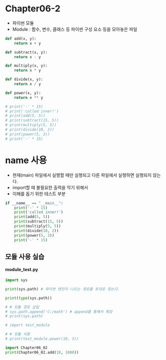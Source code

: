 # Chapter06-2
- 파이썬 모듈
- Module : 함수, 변수, 클래스 등 파이썬 구성 요소 등을 모아놓은 파일

```python
def add(x, y):
    return x + y

def subtract(x, y):
    return x - y

def multiply(x, y):
    return x * y

def divide(x, y):
    return x / y

def power(x, y):
    return x ** y
```

```python
# print('-' * 15)
# print('called inner!')
# print(add(5, 5))
# print(subtract(15, 5))
# print(multiply(5, 5))
# print(divide(10, 2))
# print(power(5, 3))
# print('-' * 15)
```

# __name__ 사용
- 현재(main) 파일에서 실행할 때만 실행되고 다른 파일에서 실행하면 실행되지 않는다.
- import할 때 불필요한 출력을 막기 위해서 
- 이해를 돕기 위한 테스트 부분

```python
if __name__ == "__main__": 
    print('-' * 15)
    print('called inner!')
    print(add(5, 5))
    print(subtract(15, 5))
    print(multiply(5, 5))
    print(divide(10, 2))
    print(power(5, 3))
    print('-' * 15)
```

## 모듈 사용 실습

#### module_test.py

```python
import sys

print(sys.path) # 파이썬 엔진이 나오는 경로를 토대로 찾는다.

print(type(sys.path))

# # 모듈 경로 삽입
# sys.path.append('C:/math') # append를 통해서 확장
# print(sys.path)

# import test_module

# # 모듈 사용
# print(test_module.power(10, 3))

import Chapter06_02
print(Chapter06_02.add(10, 1000))
```